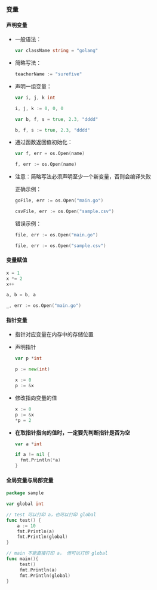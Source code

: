 ### 变量

#### 声明变量

- 一般语法：

  ```go
  var className string = "golang"
  ```

- 简略写法：

  ```go
  teacherName := "surefive"
  ```

- 声明一组变量：

  ```go
  var i, j, k int
  ```

  ```go
  i, j, k := 0, 0, 0
  ```

  ```go
  var b, f, s = true, 2.3, "dddd"
  ```

  ```go
  b, f, s := true, 2.3, "dddd"
  ```

- 通过函数返回值初始化：

  ```go
  var f, err = os.Open(name)
  
  f, err := os.Open(name)
  ```

- 注意：简略写法必须声明至少一个新变量，否则会编译失败

  正确示例：

  ```go
  goFile, err := os.Open("main.go")
  
  csvFile, err := os.Open("sample.csv")
  ```

  错误示例：

  ```go
  file, err := os.Open("main.go")
  
  file, err := os.Open("sample.csv")
  ```

#### 变量赋值

```go
x = 1
x *= 2
x++
```

```go
a, b = b, a
```

```go
_, err := os.Open("main.go")
```

#### 指针变量

- 指针对应变量在内存中的存储位置

- 声明指针

  ```go
  var p *int
  ```

  ```go
  p := new(int)
  ```

  ```go
  x := 0
  p := &x
  ```

- 修改指向变量的值

  ```go
  x := 0
  p := &x
  *p = 2
  ```

- **在取指针指向的值时，一定要先判断指针是否为空**

  ```go
  var a *int
  
  if a != nil {
    fmt.Println(*a)
  }
  ```

#### 全局变量与局部变量

```go
package sample

var global int

// test 可以打印 a，也可以打印 global
func test() {
    a := 10
    fmt.Println(a)
    fmt.Println(global)
}

// main 不能直接打印 a， 但可以打印 global
func main(){
     test()
     fmt.Println(a)
     fmt.Println(global)
}
```